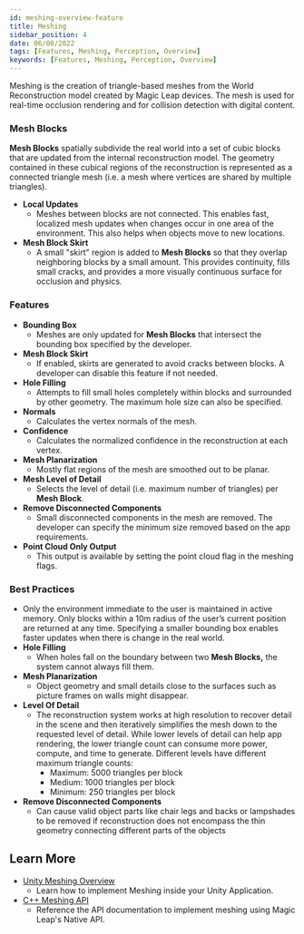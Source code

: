 ```yaml
---
id: meshing-overview-feature
title: Meshing
sidebar_position: 4
date: 06/08/2022
tags: [Features, Meshing, Perception, Overview]
keywords: [Features, Meshing, Perception, Overview]
---
```


Meshing is the creation of triangle-based meshes from the World Reconstruction model created by Magic Leap devices. The mesh is used for real-time occlusion rendering and for collision detection with digital content.

### Mesh Blocks

**Mesh Blocks**  spatially subdivide the real world into a set of cubic blocks that are updated from the internal reconstruction model. The geometry contained in these cubical regions of the reconstruction is represented as a connected triangle mesh (i.e. a mesh where vertices are shared by multiple triangles).

- **Local Updates**
  - Meshes between blocks are not connected. This enables fast, localized mesh updates when changes occur in one area of the environment. This also helps when objects move to new locations.
- **Mesh Block Skirt**
  - A small "skirt" region is added to **Mesh Blocks** so that they overlap neighboring blocks by a small amount. This provides continuity, fills small cracks, and provides a more visually continuous surface for occlusion and physics.

### Features

- **Bounding Box**
  - Meshes are only updated for **Mesh Blocks** that intersect the bounding box specified by the developer.
- **Mesh Block Skirt**
  - If enabled, skirts are generated to avoid cracks between blocks. A developer can disable this feature if not needed.
- **Hole Filling**
  - Attempts to fill small holes completely within blocks and surrounded by other geometry. The maximum hole size can also be specified.
- **Normals**
  - Calculates the vertex normals of the mesh.
- **Confidence**
  - Calculates the normalized confidence in the reconstruction at each vertex.
- **Mesh Planarization**
  - Mostly flat regions of the mesh are smoothed out to be planar.
- **Mesh Level of Detail**
  - Selects the level of detail (i.e. maximum number of triangles) per **Mesh Block**.
- **Remove Disconnected Components**
  - Small disconnected components in the mesh are removed. The developer can specify the minimum size removed based on the app requirements.
- **Point Cloud Only Output**
  - This output is available by setting the point cloud flag in the meshing flags.

### Best Practices

- Only the environment immediate to the user is maintained in active memory. Only blocks within a 10m radius of the user’s current position are returned at any time. Specifying a smaller bounding box enables faster updates when there is change in the real world.
- **Hole Filling**
  - When holes fall on the boundary between two **Mesh Blocks,** the system cannot always fill them.
- **Mesh Planarization**
  - Object geometry and small details close to the surfaces such as picture frames on walls might disappear.
- **Level Of Detail**
  - The reconstruction system works at high resolution to recover detail in the scene and then iteratively simplifies the mesh down to the requested level of detail. While lower levels of detail can help app rendering, the lower triangle count can consume more power, compute, and time to generate. Different levels have different maximum triangle counts:
    - Maximum: 5000 triangles per block
    - Medium: 1000 triangles per block
    - Minimum: 250 triangles per block
- **Remove Disconnected Components**
  - Can cause valid object parts like chair legs and backs or lampshades to be removed if reconstruction does not encompass the thin geometry connecting different parts of the objects

## Learn More

- [Unity Meshing Overview](/versioned_docs/version-22-Mar-2023/guides/unity/perception/meshing/unity-meshing-overview.md)
  - Learn how to implement Meshing inside your Unity Application.
- [C++ Meshing API](docs/api-ref/api/Modules/group___meshing2/group___meshing2.md)
  - Reference the API documentation to implement meshing using Magic Leap's Native API.

